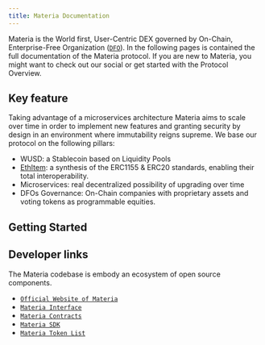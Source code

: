 ```yaml
---
title: Materia Documentation
---
```


Materia is the World first, User-Centric DEX governed by On-Chain, Enterprise-Free Organization ([`DFO`](https://www.dfohub.com/)).
In the following pages is contained the full documentation of the Materia protocol. If you are new to Materia, you might want to check out our social or get started with the <Link to="/docs/materia/protocol-overview">Protocol Overview</Link>.

## Key feature

Taking advantage of a microservices architecture Materia aims to scale over time in order to implement new features and granting security by design in an environment where immutability reigns supreme.
We base our protocol on the following pillars:

- WUSD: a Stablecoin based on Liquidity Pools
- [EthItem](https://ethitem.com/): a synthesis of the ERC1155 & ERC20 standards, enabling their total interoperability.
- Microservices: real decentralized possibility of upgrading over time
- DFOs Governance: On-Chain companies with proprietary assets and voting tokens as programmable equities.

## Getting Started

<Wizard />

## Developer links

The Materia codebase is embody an ecosystem of open source components.

- [`Official Website of Materia`](https://github.com/materia-dex/materiadex-com)
- [`Materia Interface`](https://github.com/materia-dex/materia-interface)
- [`Materia Contracts`](https://github.com/materia-dex/materia-contracts)
- [`Materia SDK`](https://github.com/materia-dex/materia-sdk)
- [`Materia Token List`](https://github.com/materia-dex/materia-token-list)
